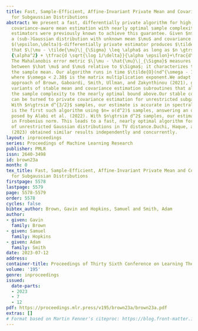 ```yaml
---
title: Fast, Sample-Efficient, Affine-Invariant Private Mean and Covariance Estimation
  for Subgaussian Distributions
abstract: We present a fast, differentially private algorithm for high-dimensional
  covariance-aware mean estimation with nearly optimal sample complexity. Only exponential-time
  estimators were previously known to achieve this guarantee. Given $n$ samples from
  a (sub-)Gaussian distribution with unknown mean $\mu$ and covariance $\Sigma$, our
  $(\epsilon,\delta)$-differentially private estimator produces $\tilde{\mu}$ such
  that $\|\mu - \tilde{\mu}\|_{\Sigma} \leq \alpha$ as long as $n \gtrsim \tfrac d
  {\alpha^2} + \tfrac{d \sqrt{\log 1/\delta}}{\alpha \epsilon}+\frac{d\log 1/\delta}{\epsilon}$.
  The Mahalanobis error metric $\|\mu - \hat{\mu}\|_{\Sigma}$ measures the distance
  between $\hat \mu$ and $\mu$ relative to $\Sigma$; it characterizes the error of
  the sample mean. Our algorithm runs in time $\tilde{O}(nd^{\omega - 1} + nd/\eps)$,
  where $\omega < 2.38$ is the matrix multiplication exponent.We adapt an exponential-time
  approach of Brown, Gaboardi, Smith, Ullman, and Zakynthinou (2021), giving efficient
  variants of stable mean and covariance estimation subroutines that also improve
  the sample complexity to the nearly optimal bound above.Our stable covariance estimator
  can be turned to private covariance estimation for unrestricted subgaussian distributions.
  With $n\gtrsim d^{3/2}$ samples, our estimate is accurate in spectral norm. This
  is the first such algorithm using $n= o(d^2)$ samples, answering an open question
  posed by Alabi et al. (2022). With $n\gtrsim d^2$ samples, our estimate is accurate
  in Frobenius norm. This leads to a fast, nearly optimal algorithm for private learning
  of unrestricted Gaussian distributions in TV distance.Duchi, Haque, and Kuditipudi
  (2023) obtained similar results independently and concurrently.
layout: inproceedings
series: Proceedings of Machine Learning Research
publisher: PMLR
issn: 2640-3498
id: brown23a
month: 0
tex_title: Fast, Sample-Efficient, Affine-Invariant Private Mean and Covariance Estimation
  for Subgaussian Distributions
firstpage: 5578
lastpage: 5579
page: 5578-5579
order: 5578
cycles: false
bibtex_author: Brown, Gavin and Hopkins, Samuel and Smith, Adam
author:
- given: Gavin
  family: Brown
- given: Samuel
  family: Hopkins
- given: Adam
  family: Smith
date: 2023-07-12
address: 
container-title: Proceedings of Thirty Sixth Conference on Learning Theory
volume: '195'
genre: inproceedings
issued:
  date-parts:
  - 2023
  - 7
  - 12
pdf: https://proceedings.mlr.press/v195/brown23a/brown23a.pdf
extras: []
# Format based on Martin Fenner's citeproc: https://blog.front-matter.io/posts/citeproc-yaml-for-bibliographies/
---
```

